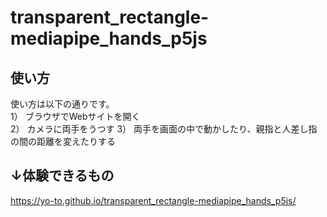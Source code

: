 # transparent_rectangle-mediapipe_hands_p5js

## 使い方
使い方は以下の通りです。  
1） ブラウザでWebサイトを開く  
2） カメラに両手をうつす
3） 両手を画面の中で動かしたり、親指と人差し指の間の距離を変えたりする

## ↓体験できるもの
https://yo-to.github.io/transparent_rectangle-mediapipe_hands_p5js/
